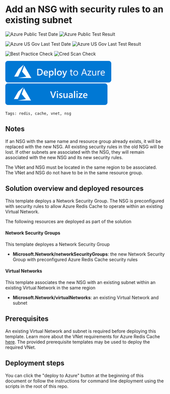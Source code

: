 # Add an NSG with security rules to an existing subnet

![Azure Public Test Date](https://azurequickstartsservice.blob.core.windows.net/badges/201-redis-vnet-nsg/PublicLastTestDate.svg)
![Azure Public Test Result](https://azurequickstartsservice.blob.core.windows.net/badges/201-redis-vnet-nsg/PublicDeployment.svg)

![Azure US Gov Last Test Date](https://azurequickstartsservice.blob.core.windows.net/badges/201-redis-vnet-nsg/FairfaxLastTestDate.svg)
![Azure US Gov Last Test Result](https://azurequickstartsservice.blob.core.windows.net/badges/201-redis-vnet-nsg/FairfaxDeployment.svg)

![Best Practice Check](https://azurequickstartsservice.blob.core.windows.net/badges/201-redis-vnet-nsg/BestPracticeResult.svg)
![Cred Scan Check](https://azurequickstartsservice.blob.core.windows.net/badges/201-redis-vnet-nsg/CredScanResult.svg)

[![Deploy To Azure](https://raw.githubusercontent.com/Azure/azure-quickstart-templates/master/1-CONTRIBUTION-GUIDE/images/deploytoazure.svg?sanitize=true)](https://portal.azure.com/#create/Microsoft.Template/uri/https%3A%2F%2Fraw.githubusercontent.com%2FAzure%2Fazure-quickstart-templates%2Fmaster%2F201-redis-vnet-nsg%2Fazuredeploy.json)
[![Visualize](https://raw.githubusercontent.com/Azure/azure-quickstart-templates/master/1-CONTRIBUTION-GUIDE/images/visualizebutton.svg?sanitize=true)](http://armviz.io/#/?load=https%3A%2F%2Fraw.githubusercontent.com%2FAzure%2Fazure-quickstart-templates%2Fmaster%2F201-redis-vnet-nsg%2Fazuredeploy.json)



`Tags: redis, cache, vnet, nsg`

## Notes
If an NSG with the same name and resource group already exists, it will be replaced with the new NSG. All existing security rules in the old NSG will be lost. If other subnets are associated with the NSG, they will remain associated with the new NSG and its new security rules.

The VNet and NSG must be located in the same region to be associated. The VNet and NSG do not have to be in the same resource group.

## Solution overview and deployed resources
This template deploys a Network Security Group. The NSG is preconfigured with security rules to allow Azure Redis Cache to operate within an existing Virtual Network.

The following resources are deployed as part of the solution

#### Network Security Groups
This template deployes a Network Security Group

+ **Microsoft.Network/networkSecurityGroups**: the new Network Security Group with preconfigured Azure Redis Cache security rules

#### Virtual Networks
This template associates the new NSG with an existing subnet within an existing Virtual Network in the same region

+ **Microsoft.Network/virtualNetworks**: an existing Virtual Network and subnet

## Prerequisites
An existing Virtual Network and subnet is required before deploying this template. Learn more about the VNet requirements for Azure Redis Cache [here](https://docs.microsoft.com/en-us/azure/redis-cache/cache-how-to-premium-vnet). The provided prerequisite templates may be used to deploy the required VNet.

## Deployment steps
You can click the "deploy to Azure" button at the beginning of this document or follow the instructions for command line deployment using the scripts in the root of this repo.


